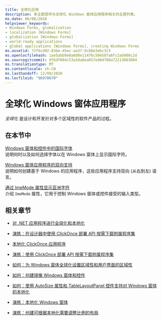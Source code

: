 ```yaml
---
title: 全球化应用
description: 本主题提供与全球化 Windows 窗体应用程序相关的主题列表。
ms.date: 06/08/2018
helpviewer_keywords:
- Windows Forms, globalization
- localization [Windows Forms]
- globalization [Windows Forms]
- world-ready applications
- global applications [Windows Forms], creating Windows Forms
ms.assetid: 72f6cd92-83be-45ec-aa37-9cb8e3ebc3c5
ms.openlocfilehash: 1ae5abb9e0a8d0e11476c504587a6fc1ab908c2d
ms.sourcegitcommit: 9f6df084c53a3da0ea657ed0d708a72213683084
ms.translationtype: MT
ms.contentlocale: zh-CN
ms.lasthandoff: 12/09/2020
ms.locfileid: "96970670"
---
```

# <a name="globalizing-windows-forms-applications"></a>全球化 Windows 窗体应用程序

*全球化* 是设计和开发针对多个区域性的软件产品的过程。

## <a name="in-this-section"></a>在本节中

[Windows 窗体和控件中的国际字体](international-fonts-in-windows-forms-and-controls.md)  
说明何时以及如何选择字体以在 Windows 窗体上显示国际字符。

[Windows 窗体应用程序的双向支持](bi-directional-support-for-windows-forms-applications.md)  
说明如何创建基于 Windows 的应用程序，这些应用程序支持双向 (从右到左) 语言。

[通过 ImeMode 属性显示亚洲字符](display-of-asian-characters-with-the-imemode-property.md)  
介绍 `ImeMode` 属性，它用于控制 Windows 窗体或控件接受的输入类型。

## <a name="related-sections"></a>相关章节

- [对 .NET 应用程序进行全球化和本地化](/dotnet/standard/globalization-localization/index)

- [演练：在设计器中使用 ClickOnce 部署 API 按需下载附属程序集](/visualstudio/deployment/walkthrough-downloading-satellite-assemblies-on-demand-with-the-clickonce-deployment-api-using-the-designer)

- [本地化 ClickOnce 应用程序](/visualstudio/deployment/localizing-clickonce-applications)

- [演练：使用 ClickOnce 部署 API 按需下载附属程序集](/visualstudio/deployment/walkthrough-downloading-satellite-assemblies-on-demand-with-the-clickonce-deployment-api)

- [如何：为 Windows 窗体全球化设置区域性和用户界面的区域性](/previous-versions/visualstudio/visual-studio-2010/b28bx3bh(v=vs.100))

- [如何：创建镜像 Windows 窗体和控件](/previous-versions/visualstudio/visual-studio-2010/xwbz5ws0(v=vs.100))

- [如何：使用 AutoSize 属性和 TableLayoutPanel 控件支持对 Windows 窗体的本地化](/previous-versions/visualstudio/visual-studio-2010/1zkt8b33(v=vs.100))

- [演练：本地化 Windows 窗体](/previous-versions/visualstudio/visual-studio-2010/y99d1cd3(v=vs.100))

- [演练：创建可根据本地化需要调整比例的布局](/previous-versions/visualstudio/visual-studio-2010/7k9fa71y(v=vs.100))

